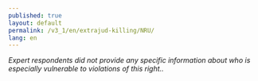 ```yaml
---
published: true
layout: default
permalink: /v3_1/en/extrajud-killing/NRU/
lang: en
---
```

_Expert respondents did not provide any specific information about who is especially vulnerable to violations of this right.._
